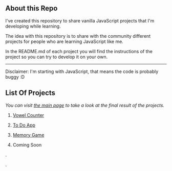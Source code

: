 ## About this Repo

I've created this repository to share vanilla JavaScript projects that I'm developing while learning.

The idea with this repository is to share with the community different projects for people who are learning JavaScript like me.

In the README.md of each project you will find the instructions of the project so you can try to develop it on your own.

-----
Disclaimer: I'm starting with JavaScript, that means the code is probably buggy :D

## List Of Projects

*You can visit [the main page](https://java-script-projects-ten.vercel.app/) to take a look at the final result of the projects.*

1. [Vowel Counter](https://java-script-projects-ten.vercel.app/Vowel-Counter)

2. [To Do App](https://java-script-projects-ten.vercel.app/To-Do-App)

3. [Memory Game](https://java-script-projects-ten.vercel.app/Memory-Game)

4. Coming Soon

.

.
